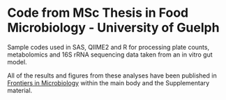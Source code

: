 # Code from MSc Thesis in Food Microbiology - University of Guelph 

Sample codes used in SAS, QIIME2 and R for processing plate counts, metabolomics and 16S rRNA sequencing data taken from an in vitro gut model.

All of the results and figures from these analyses have been published in [Frontiers in Microbiology](https://www.frontiersin.org/articles/10.3389/fmicb.2022.947624/full) within the main body and the Supplementary material.
